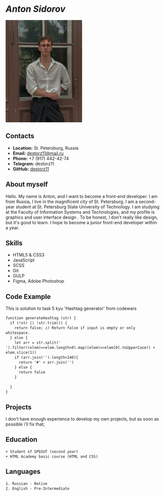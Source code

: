 # ***Anton Sidorov***

![personal photo](photo.png)

## Contacts

+ **Location:** St. Petersburg, Russia
+ **Email:** destorz11@mail.ru
+ **Phone:** +7 (917) 442-42-74
+ **Telegram:** destorz11
+ **GitHub:** [destorz11](https://github.com/destorz11)

## About myself

Hello. My name is Anton, and I want to become a front-end developer. I am from Russia, I live in the magnificent city of St. Petersburg. I am a second-year student at St. Petersburg State University of Technology. I am studying at the Faculty of Information Systems and Technologies, and my profile is graphics and user interface design . To be honest, I don't really like design, but it's good to learn. I hope to become a junior front-end developer within a year.

## Skills

- HTML5 & CSS3
- JavaScript
- SCSS
- Git
- GULP
- Figma, Adobe Photoshop

## Code Example

This is solution to task 5 kyu 'Hashtag generator' from codewars
``` 
function generateHashtag (str) {
  if (!str || !str.trim()) {
    return false; // Return false if input is empty or only whitespace.
  } else {
    let arr = str.split(' ').filter((elem)=>elem.length>0).map((elem)=>elem[0].toUpperCase() + elem.slice(1))
    if (arr.join('').length<140){
      return '#' + arr.join('')
    } else {
      return false
    }

  }
}
```

## Projects 

I don't have enough experience to develop my own projects, but as soon as possible i'll fix that;

## Education

    + Student of SPbSUT (second year)
    + HTML Academy basic course (HTML and CSS)
    
## Languages

    1. Russian - Native
    2. English - Pre-Intermediate